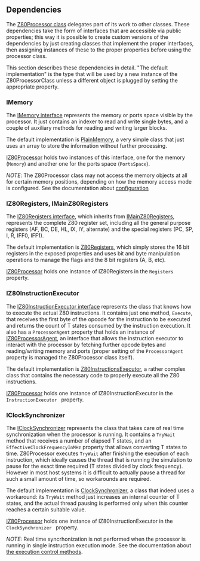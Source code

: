 ## Dependencies

The [Z80Processor class](../Main/Z80Processor.cs) delegates part of its work to other classes. These dependencies take the form of interfaces that are accessible via public properties; this way it is possible to create custom versions of the dependencies by just creating classes that implement the proper interfaces, then assigning instances of these to the proper properties before using the processor class.

This section describes these dependencies in detail. "The default implementation" is the type that will be used by a new instance of the Z80ProcessorClass unless a different object is plugged by setting the appropriate property. 

### IMemory

The [IMemory interface](../Main/Dependencies%20Interfaces/IMemory.cs) represents the memory or ports space visible by the processor. It just contains an indexer to read and write single bytes, and a couple of auxiliary methods for reading and writing larger blocks. 

The default implementation is [PlainMemory](../Main/Dependencies%20Implementations/PlainMemory.cs), a very simple class that just uses an array to store the information without further processing.

[IZ80Processor](../Main/IZ80Processor.cs) holds two instances of this interface, one for the memory (`Memory`) and another one for the ports space (`PortsSpace`).

_NOTE_: The Z80Processor class may not access the memory objects at all for certain memory positions, depending on how the memory access mode is configured. See the documentation about [configuration](Configuration.md) 

### IZ80Registers, IMainZ80Registers

The [IZ80Registers interface](../Main/Dependencies%20Interfaces/IZ80Registers.cs), which inherits from [IMainZ80Registers](../Main/Dependencies%20Interfaces/IMainZ80Registers.cs), represents the complete Z80 register set, including all the general purpose registers (AF, BC, DE, HL, IX, IY, alternate) and the special registers (PC, SP, I, R, IFF0, IFF1).

The default implementation is [Z80Registers](../Main/Dependencies%20Implementations/Z80Registers.cs), which simply stores the 16 bit registers in the exposed properties and uses bit and byte manipulation operations to manage the flags and the 8 bit registers (A, B, etc).

[IZ80Processor](../Main/IZ80Processor.cs) holds one instance of IZ80Registers in the `Registers` property.

### IZ80InstructionExecutor

The [IZ80InstructionExecutor interface](../Main/Dependencies%20Interfaces/IZ80InstructionExecutor.cs) represents the class that knows how to execute the actual Z80 instructions. It contains just one method, `Execute`, that receives the first byte of the opcode for the instruction to be executed and returns the count of T states consumed by the instruction execution. It also has a `ProcessorAgent` property that holds an instance of [IZ80ProcessorAgent](../Main/Dependencies%20Interfaces/IZ80ProcessorAgent.cs), an interface that allows the instruction executor to interact with the processor by fetching further opcode bytes and reading/writing memory and ports (proper setting of the `ProcessorAgent` property is managed the Z80Processor class itself).

The default implementation is [Z80InstructionsExecutor](../Main/Instructions%20Execution), a rather complex class that contains the necessary code to properly execute all the Z80 instructions.

[IZ80Processor](../Main/IZ80Processor.cs) holds one instance of IZ80InstructionExecutor in the `InstructionExecutor ` property.

### IClockSynchronizer

The [IClockSynchronizer](../Main/Dependencies%20Interfaces/IClockSynchronizer.cs) represents the class that takes care of real time synchronization when the processor is running. It contains a `TryWait` method that receives a number of elapsed T states, and an `EffectiveClockFrequencyInMHz` property that allows converting T states to time. Z80Processor executes `TryWait` after finishing the execution of each instruction, which ideally causes the thread that is running the simulation to pause for the exact time required (T states divided by clock frequency). However in most host systems it is difficult to actually pause a thread for such a small amount of time, so workarounds are required.

The default implementation is [ClockSynchronizer](../Main/Dependencies%20Implementations/ClockSynchronizer.cs), a class that indeed uses a workaround: its `TryWait` method just increases an internal counter of T states, and the actual thread pausing is performed only when this counter reaches a certain suitable value.

[IZ80Processor](../Main/IZ80Processor.cs) holds one instance of IZ80InstructionExecutor in the `ClockSynchronizer ` property.

_NOTE:_ Real time syncrhonization is not performed when the processor is running in single instruction execution mode. See the documentation about [the execution control methods](ExecutionControlMethods.md).